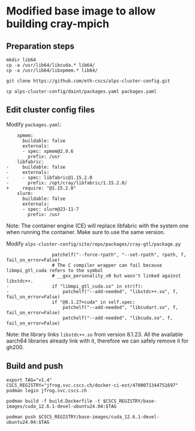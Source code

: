 # Modified base image to allow building cray-mpich

## Preparation steps

```
mkdir lib64
cp -a /usr/lib64/libcuda.* lib64/
cp -a /usr/lib64/libxpmem.* lib64/

git clone https://github.com/eth-cscs/alps-cluster-config.git

cp alps-cluster-config/daint/packages.yaml packages.yaml
```

## Edit cluster config files

Modify `packages.yaml`:
```
    xpmem:
      buildable: false
      externals:
      - spec: xpmem@2.9.6
        prefix: /usr
    libfabric:
-     buildable: false
-     externals:
-     - spec: libfabric@1.15.2.0
-       prefix: /opt/cray/libfabric/1.15.2.0/
+     require: "@1.15.2.0"
    slurm:
      buildable: false
      externals:
      - spec: slurm@23-11-7
        prefix: /usr
```
Note: The container engine (CE) will replace libfabric with the system one when running the container.
Make sure to use the same version.


Modify `alps-cluster-config/site/repo/packages/cray-gtl/package.py`
```
                 patchelf("--force-rpath", "--set-rpath", rpath, f, fail_on_error=False)
                 # The C compiler wrapper can fail because libmpi_gtl_cuda refers to the symbol
                 # __gxx_personality_v0 but wasn't linked against libstdc++.
-                if "libmpi_gtl_cuda.so" in str(f):
-                    patchelf("--add-needed", "libstdc++.so", f, fail_on_error=False)
                 if "@8.1.27+cuda" in self.spec:
                     patchelf("--add-needed", "libcudart.so", f, fail_on_error=False)
                     patchelf("--add-needed", "libcuda.so", f, fail_on_error=False)
```
Note: the library links `libstdc++.so` from version 8.1.23. All the available aarch64 libraries already link with it,
therefore we can safely remove it for gh200.

## Build and push

```
export TAG="v1.4"
CSCS_REGISTRY="jfrog.svc.cscs.ch/docker-ci-ext/4700071344751697"
podman login jfrog.svc.cscs.ch

podman build -f build.Dockerfile -t $CSCS_REGISTRY/base-images/cuda_12.6.1-devel-ubuntu24.04:$TAG

podman push $CSCS_REGISTRY/base-images/cuda_12.6.1-devel-ubuntu24.04:$TAG
```
